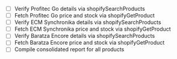 - [ ] Verify Profitec Go details via shopifySearchProducts
- [ ] Fetch Profitec Go price and stock via shopifyGetProduct
- [ ] Verify ECM Synchronika details via shopifySearchProducts
- [ ] Fetch ECM Synchronika price and stock via shopifyGetProduct
- [ ] Verify Baratza Encore details via shopifySearchProducts
- [ ] Fetch Baratza Encore price and stock via shopifyGetProduct
- [ ] Compile consolidated report for all products